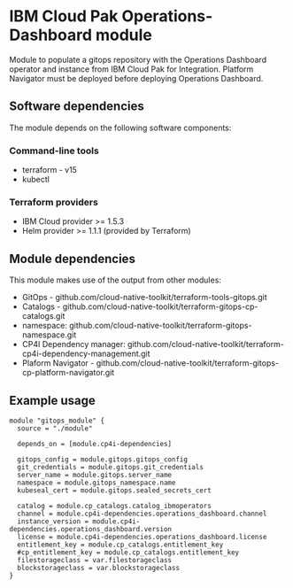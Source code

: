 # IBM Cloud Pak Operations-Dashboard module 

Module to populate a gitops repository with the Operations Dashboard operator and instance from IBM Cloud Pak for Integration. Platform Navigator must be deployed before deploying Operations Dashboard.

## Software dependencies

The module depends on the following software components:

### Command-line tools

- terraform - v15
- kubectl

### Terraform providers

- IBM Cloud provider >= 1.5.3
- Helm provider >= 1.1.1 (provided by Terraform)

## Module dependencies

This module makes use of the output from other modules:

- GitOps - github.com/cloud-native-toolkit/terraform-tools-gitops.git
- Catalogs - github.com/cloud-native-toolkit/terraform-gitops-cp-catalogs.git
- namespace: github.com/cloud-native-toolkit/terraform-gitops-namespace.git
- CP4I Dependency manager: github.com/cloud-native-toolkit/terraform-cp4i-dependency-management.git
- Plaform Navigator - github.com/cloud-native-toolkit/terraform-gitops-cp-platform-navigator.git

## Example usage

```hcl-terraform
module "gitops_module" {
  source = "./module"

  depends_on = [module.cp4i-dependencies]

  gitops_config = module.gitops.gitops_config
  git_credentials = module.gitops.git_credentials
  server_name = module.gitops.server_name
  namespace = module.gitops_namespace.name
  kubeseal_cert = module.gitops.sealed_secrets_cert

  catalog = module.cp_catalogs.catalog_ibmoperators
  channel = module.cp4i-dependencies.operations_dashboard.channel
  instance_version = module.cp4i-dependencies.operations_dashboard.version
  license = module.cp4i-dependencies.operations_dashboard.license
  entitlement_key = module.cp_catalogs.entitlement_key
  #cp_entitlement_key = module.cp_catalogs.entitlement_key
  filestorageclass = var.filestorageclass
  blockstorageclass = var.blockstorageclass
}

```


